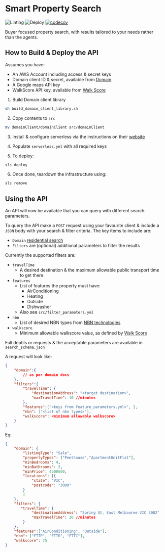 # Smart Property Search

![Linting](https://github.com/diabolical-ninja/smart-property-search/workflows/Linting/badge.svg) ![Deploy](https://github.com/diabolical-ninja/smart-property-search/workflows/Deploy%20Feature%20Branch/badge.svg) [![codecov](https://codecov.io/gh/diabolical-ninja/smart-property-search/branch/master/graph/badge.svg)](https://codecov.io/gh/diabolical-ninja/smart-property-search)



Buyer focused property search, with results tailored to your needs rather than the agents.

## How to Build & Deploy the API

Assumes you have:

- An AWS Account including access & secret keys
- Domain client ID & secret, available from [Domain](https://developer.domain.com.au/docs/introduction) 
- A Google maps API key
- WalkScore API key, available from [Walk Score](https://www.walkscore.com/professional/walk-score-apis.php)

1.  Build Domain client library

```sh
sh build_domain_client_library.sh
```

2.  Copy contents to `src`

```sh
mv domainClient/domainClient src/domainClient
```

3.  Install & configure serverless via the instructions on their [website](https://www.serverless.com/framework/docs/getting-started/)

4. Populate `serverless.yml` with all required keys


5.  To deploy:

```sh
sls deploy
```


6.  Once done, teardown the infrastructure using:

```sh
sls remove
```

## Using the API

An API will now be available that you can query with different search parameters. 

To query the API make a `POST` request using your favourite client & include a `JSON` body with your search & filter criteria. The key items to include are:

-   `Domain` [residential search](https://developer.domain.com.au/docs/latest/apis/pkg_agents_listings/references/listings_detailedresidentialsearch)
-   `Filters` are (optional) additional parameters to filter the results


Currently the supported filters are:
* `travelTime`
    - A desired destination & the maximum allowable public transport time to get there
* `features`
    - List of features the property must have:
        - AirConditioning
        - Heating
        - Outside
        - Dishwasher
    - Also see `src/filter_parameters.yml`
* `nbn`
    - List of desired NBN types from [NBN technologies](https://www.nbnco.com.au/learn/network-technology)
* `walkscore`
    - Minimum allowable walkscore value, as defined by [Walk Score](https://www.walkscore.com/)


Full deatils or requests & the acceptable parameters are available in `search_schema.json`


A request will look like:

```json
{
    "domain":{
        // as per domain docs
    },
    "filters":{
        "travelTime": {
            "destinationAddress": "<target destination>",
            "maxTravelTime": 10 //minutes
        },
        "features":["<keys from feature_parameters.yml>", ],
        "nbn": ["<list of nbn types>"],
        "walkscore": <minimum allowable walkscore>
    }
}
```

Eg:

```json
{
    "domain": {
        "listingType": "Sale",
        "propertyTypes": ["Penthouse","ApartmentUnitFlat"],
        "minBedrooms": 4,
        "minBathrooms": 3,
        "minPrice": 4500000,
        "locations": [{
            "state": "VIC",
            "postcode": "3000"
        }
        ]
    },
    "filters": {
       "travelTime": {
            "destinationAddress": "Spring St, East Melbourne VIC 3002",
            "maxTravelTime": 20 //minutes
        }
    },
    "features":["AirConditioning", "Outside"],
    "nbn": ["FTTP", "FTTB", "FTTC"],
    "walkscore": 75
}
```
